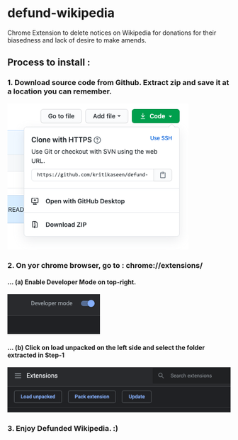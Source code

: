 # defund-wikipedia
Chrome Extension to delete notices on Wikipedia for donations for their biasedness and lack of desire to make amends.

## Process to install : 
### 1. Download source code from Github. Extract zip and save it at a location you can remember. 
![alt text](https://github.com/kritikaseen/markdownImgs/blob/master/1.png "Download Source")

### 2. On yor chrome browser, go to : chrome://extensions/ 
#### ... (a) Enable Developer Mode on top-right.
![alt text](https://github.com/kritikaseen/markdownImgs/blob/master/2.png "Developer Mode")

#### ... (b) Click on load unpacked on the left side and select the folder extracted in Step-1
![alt text](https://github.com/kritikaseen/markdownImgs/blob/master/3.png "Load unpacked")

### 3. Enjoy Defunded Wikipedia. :)

